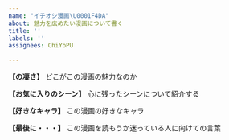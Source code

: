 ```yaml
---
name: "イチオシ漫画\U0001F4DA"
about: 魅力を広めたい漫画について書く
title: ''
labels: ''
assignees: ChiYoPU

---
```


**【の凄さ】**
どこがこの漫画の魅力なのか

**【お気に入りのシーン】**
心に残ったシーンについて紹介する

**【好きなキャラ】**
この漫画の好きなキャラ

**【最後に・・・】**
この漫画を読もうか迷っている人に向けての言葉
